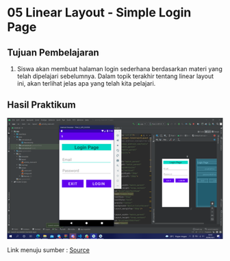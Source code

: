 # 05 Linear Layout - Simple Login Page

## Tujuan Pembelajaran

1. Siswa akan membuat halaman login sederhana berdasarkan materi yang telah dipelajari sebelumnya. Dalam topik terakhir tentang linear layout ini, akan terlihat jelas apa yang telah kita pelajari.

## Hasil Praktikum
![Hasil dari laporan](img/Screenshot.png)

Link menuju sumber : [Source](/../../tree/master/src/05$20Linear$20Layout$20-$20Simple$20Login$20Page)